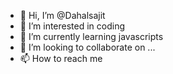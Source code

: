 - 👋 Hi, I’m @Dahalsajit
- 👀 I’m interested in coding
- 🌱 I’m currently learning javascripts
- 💞️ I’m looking to collaborate on ...
- 📫 How to reach me 

<!---
Dahalsajit/Dahalsajit is a ✨ special ✨ repository because its `README.md` (this file) appears on your GitHub profile.
You can click the Preview link to take a look at your changes.
--->
